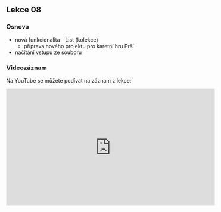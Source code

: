 Lekce 08
----------------

### Osnova

- nová funkcionalita - List (kolekce)
	- příprava nového projektu pro karetní hru Prší
- načítání vstupu ze souboru

### Videozáznam

Na YouTube se můžete podívat na záznam z lekce:

<iframe width="560" height="315"
	src="https://www.youtube.com/embed/PsGD3beP8fE"
	frameborder="0"
	allowfullscreen></iframe>
